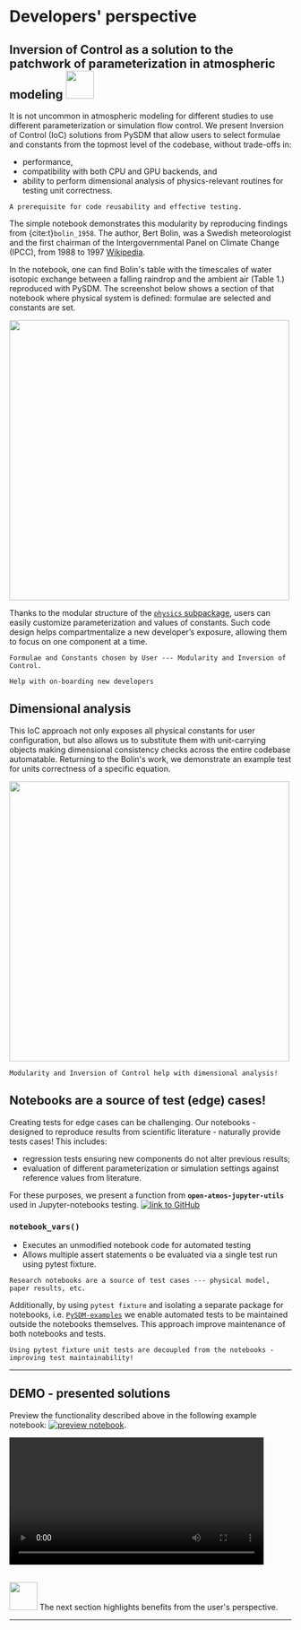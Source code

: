 # Developers' perspective

## Inversion of Control as a solution to the patchwork of parameterization in atmospheric modeling <img src="img/cloud-solid.svg" width=50>

It is not uncommon in atmospheric modeling for different studies to use different parameterization or simulation flow control.
We present Inversion of Control (IoC) solutions from PySDM that allow users to select formulae and constants from the topmost level of the codebase, without trade-offs in:
- performance,
- compatibility with both CPU and GPU backends, and
- ability to perform dimensional analysis of physics-relevant routines for testing unit correctness.
    

```{admonition} Inversion of Control
A prerequisite for code reusability and effective testing.
```

The simple notebook demonstrates this modularity by reproducing findings from {cite:t}`bolin_1958`. 
The author, Bert Bolin, was a Swedish meteorologist and the first chairman of the Intergovernmental Panel on Climate Change (IPCC), from 1988 to 1997 [Wikipedia](https://en.wikipedia.org/wiki/Bert_Bolin).

In the notebook, one can find Bolin's table with the timescales of water isotopic exchange between a falling raindrop and the ambient air (Table 1.) reproduced with PySDM.
The screenshot below shows a section of that notebook where physical system is defined: formulae are selected and constants are set.

<img src="img/Bolin_formula.png" width=500>

Thanks to the modular structure of the [`physics` subpackage](https://github.com/open-atmos/PySDM/tree/main/PySDM/physics), users can easily customize parameterization and values of constants.
Such code design helps compartmentalize a new developer’s exposure, allowing them to focus on one component at a time.

```{admonition} Take-home message
Formulae and Constants chosen by User --- Modularity and Inversion of Control.

Help with on-boarding new developers 
```


## Dimensional analysis

This IoC approach not only exposes all physical constants for user configuration, but also allows us to substitute them with unit-carrying objects making dimensional consistency checks across the entire codebase automatable.
Returning to the Bolin's work, we demonstrate an example test for units correctness of a specific equation.

<img src="img/Bolin_test.png" width=500>

```{admonition} Take-home message
Modularity and Inversion of Control help with dimensional analysis!
```

## Notebooks are a source of test (edge) cases!
Creating tests for edge cases can be challenging. 
Our notebooks - designed to reproduce results from scientific literature - naturally provide tests cases!
This includes:
- regression tests ensuring new components do not alter previous results;
- evaluation of different parameterization or simulation settings against reference values from literature.

For these purposes, we present a function from **`open-atmos-jupyter-utils`** used in Jupyter-notebooks testing. 
[![link to GitHub](https://img.shields.io/static/v1?label=open-atmos-jupyter-utils%20on&logo=github&color=87ce3e&message=GitHub)](https://github.com/open-atmos/jupyter-utils)

### **`notebook_vars()`**
- Executes an unmodified notebook code for automated testing
- Allows multiple assert statements o be evaluated via a single test run using pytest fixture.

```{admonition} Take-home message
Research notebooks are a source of test cases --- physical model, paper results, etc.
```

Additionally, by using `pytest fixture` and isolating a separate package for notebooks, i.e. [`PySDM-examples`](https://open-atmos.github.io/PySDM/PySDM_examples.html) we enable automated tests to be maintained outside the notebooks themselves.
This approach improve maintenance of both notebooks and tests.
```{admonition} Take-home message
Using pytest fixture unit tests are decoupled from the notebooks - improving test maintainability!
```

---
## DEMO - presented solutions
Preview the functionality described above in the following example notebook:
[![preview notebook](https://img.shields.io/static/v1?label=Bolin&logo=github&color=87ce3e&message=example)](https://github.com/open-atmos/PySDM/blob/main/examples/PySDM_examples/Bolin_1958/table_1.ipynb).

<video width=90% controls>
  <source src="../_static/1_devs.mp4" type="video/mp4">
Your browser does not support the video tag.
</video>

\
<img src="img/signs-post-solid.svg" width=50>  The next section highlights benefits from the user's perspective.

---
